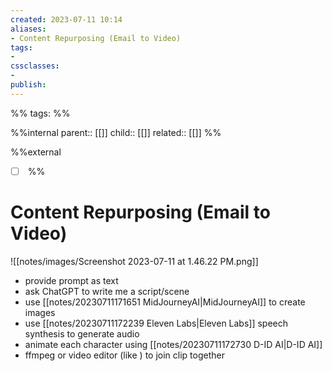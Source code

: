 ```yaml
---
created: 2023-07-11 10:14
aliases: 
- Content Repurposing (Email to Video)
tags:
- 
cssclasses:
- 
publish:
---
```


%% 
tags: 
%%

%%internal
parent:: [[]]
child:: [[]]
related:: [[]]
%%

%%external
- [ ] []()
%%

# Content Repurposing (Email to Video)

![[notes/images/Screenshot 2023-07-11 at 1.46.22 PM.png]]

- provide prompt as text
- ask ChatGPT to write me a script/scene
- use [[notes/20230711171651 MidJourneyAI|MidJourneyAI]] to create images
- use [[notes/20230711172239 Eleven Labs|Eleven Labs]] speech synthesis to generate audio
- animate each character using [[notes/20230711172730 D-ID AI|D-ID AI]]
- ffmpeg or video editor (like ) to join clip together